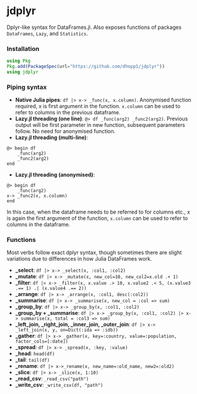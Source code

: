 # jdplyr
Dplyr-like syntax for DataFrames.jl.  Also exposes functions of packages `DataFrames`, `Lazy`, and `Statistics`.

### Installation
```julia
using Pkg
Pkg.add(PackageSpec(url="https://github.com/dhopp1/jdplyr"))
using jdplyr
```

### Piping syntax
- **Native Julia pipes**: `df |> x-> _func(x, x.column)`. Anonymised function required, x is first argument in the function. `x.column` can be used to refer to columns in the previous dataframe.
- **Lazy.jl threading (one line)**: `@> df _func(arg2) _func2(arg2)`. Previous output will be first parameter in new function, subsequent parameters follow. No need for anonymised function.
- **Lazy.jl threading (multi-line)**:
```
@> begin df
	_func(arg2)
	_func2(arg2)
end
```
- **Lazy.jl threading (anonymised)**:
```
@> begin df
	_func(arg2)
x->	_func2(x, x.column)
end
```
In this case, when the dataframe needs to be referred to for columns etc., x is again the first argument of the function, `x.column` can be used to refer to columns in the dataframe.

### Functions
Most verbs follow exact dplyr syntax, though sometimes there are slight variations due to differences in how Julia DataFrames work. 

- **_select**: `df |> x-> _select(x, :col1, :col2)`
- **_mutate**: `df |> x-> _mutate(x, new_col=10, new_col2=x.old .+ 1)`
- **_filter**: `df |> x-> _filter(x, x.value .> 10, x.value2 .< 5, (x.value3 .== 1) .| (x.value4 .== 2))`
- **_arrange**: `df |> x-> _arrange(x, :col1, desc(:col2))`
- **_summarise**: `df |> x-> _summarise(x, new_col = :col => sum)`
- **_group_by**: `df |> x-> _group_by(x, :col1, :col2)`
- **_group_by + _summarise**: `df |> x-> _group_by(x, :col1, :col2) |> x-> summarise(x, total = :col3 => sum)` 
- **_left_join, _right_join, _inner_join, _outer_join**: `df |> x-> _left_join(x, y, on=Dict(:ida => :idb))`
- **_gather**: `df |> x-> _gather(x, key=:country, value=:population, factor_cols=[:date])`
- **_spread**: `df |> x-> _spread(x, :key, :value)`
- **_head**: `head(df)`
- **_tail**: `tail(df)`
- **_rename**: `df |> x->_rename(x, new_name=:old_name, new2=:old2)`
- **_slice**: `df |> x-> _slice(x, 1:10)`
- **_read_csv**: `_read_csv("path")`
- **_write_csv**: `_write_csv(df, "path")`
